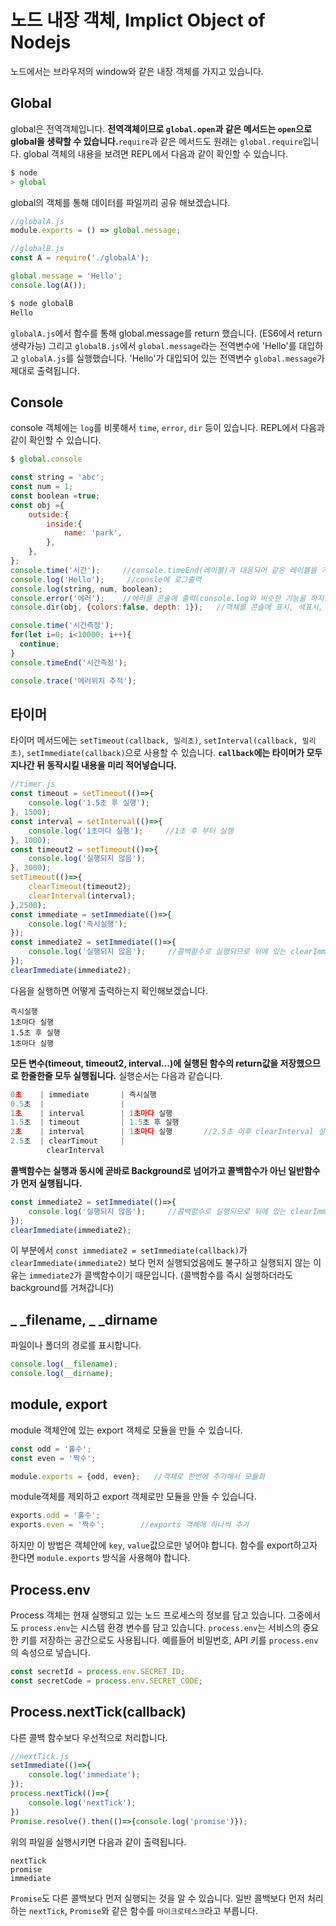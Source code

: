 # 노드 내장 객체, Implict Object of Nodejs

노드에서는 브라우저의 window와 같은 내장 객체를 가지고 있습니다.


## Global

global은 전역객체입니다. **전역객체이므로 `global.open`과 같은 메서드는 `open`으로 global을 생략할 수 있습니다.**`require`과 같은 메서드도 원래는 `global.require`입니다. global 객체의 내용을 보려면 REPL에서 다음과 같이 확인할 수 있습니다.

```javascript
$ node
> global
```

global의 객체를 통해 데이터를 파일끼리 공유 해보겠습니다.

```javascript
//globalA.js
module.exports = () => global.message;
```

```javascript
//globalB.js
const A = require('./globalA');

global.message = 'Hello';
console.log(A());
```

```javascript
$ node globalB
Hello
```

`globalA.js`에서 함수를 통해 global.message를 return 했습니다. (ES6에서 return 생략가능) 그리고 `globalB.js`에서 `global.message`라는 전역변수에 'Hello'를 대입하고 `globalA.js`를 실행했습니다. 'Hello'가 대입되어 있는 전역변수 `global.message`가 제대로 출력됩니다.



## Console

console 객체에는 `log`를 비롯해서 `time`, `error`, `dir` 등이 있습니다. REPL에서 다음과 같이 확인할 수 있습니다. 

```javascript
$ global.console
```

```javascript
const string = 'abc';
const num = 1;
const boolean =true;
const obj ={
    outside:{
        inside:{
            name: 'park',
        },
    },
};
console.time('시간');     //console.timeEnd(레이블)과 대응되어 같은 레이블을 가진 time과 timeEnd 사이의 시간을 측정, ()안에는 label을 기입
console.log('Hello');     //consle에 로그출력
console.log(string, num, boolean);
console.error('에러');    //에러를 콘솔에 출력(console.log와 비슷한 기능을 하지만 개발자 모드에서 표시되는 방식이 다름)
console.dir(obj, {colors:false, depth: 1});   //객체를 콘솔에 표시, 색표시, 몇단계까지 보여줄지 정할 수 있다.

console.time('시간측정');
for(let i=0; i<10000; i++){
  continue;
}
console.timeEnd('시간측정');

console.trace('에러위치 추적');

```



## 타이머

타이머 메서드에는 `setTimeout(callback, 밀리초)`, `setInterval(callback, 밀리초)`, `setImmediate(callback)`으로 사용할 수 있습니다. **`callback`에는 타이머가 모두 지나간 뒤 동작시킬 내용을 미리 적어넣습니다.** 

```javascript
//timer.js
const timeout = setTimeout(()=>{
    console.log('1.5초 후 실행');
}, 1500);
const interval = setInterval(()=>{
    console.log('1초마다 실행');		//1초 후 부터 실행
}, 1000);
const timeout2 = setTimeout(()=>{
    console.log('실행되지 않음');
}, 3000);
setTimeout(()=>{
    clearTimeout(timeout2);
    clearInterval(interval);
},2500);
const immediate = setImmediate(()=>{
    console.log('즉시실행');
});
const immediate2 = setImmediate(()=>{
    console.log('실행되지 않음');		//콜백함수로 실행되므로 뒤에 있는 clearImmediate()보다 늦게 실행된다.
});
clearImmediate(immediate2);
```

다음을 실행하면 어떻게 출력하는지 확인해보겠습니다.

```
즉시실행
1초마다 실행
1.5초 후 실행
1초마다 실행
```

**모든 변수(timeout, timeout2, interval...)에 실행된 함수의 return값을 저장했으므로 한줄한줄 모두 실행됩니다.** 실행순서는 다음과 같습니다. 

```javascript
0초	  | immediate 		| 즉시실행
0.5초  |           		| 
1초	  | interval  		| 1초마다 실행
1.5초  | timeout   		| 1.5초 후 실행
2초	  | interval  		| 1초마다 실행		//2.5초 이후 clearInterval 실행되면서 멈춤
2.5초  | clearTimout		|
		clearInterval

```

**콜백함수는 실행과 동시에 곧바로 Background로 넘어가고 콜백함수가 아닌 일반함수가 먼저 실행됩니다.**

```javascript
const immediate2 = setImmediate(()=>{
    console.log('실행되지 않음');		//콜백함수로 실행되므로 뒤에 있는 clearImmediate()보다 늦게 실행된다.
});
clearImmediate(immediate2);
```

이 부분에서 `const immediate2 = setImmediate(callback)`가 `clearImmediate(immediate2)` 보다 먼저 실행되었음에도 불구하고 실행되지 않는 이유는 `immediate2`가 콜백함수이기 때문입니다. (콜백함수를 즉시 실행하더라도 background를 거쳐갑니다) 



## _ _filename, _ _dirname

파일이나 폴더의 경로를 표시합니다.

```javascript
console.log(__filename);
console.log(__dirname);
```



## module, export

module 객체안에 있는 export 객체로 모듈을 만들 수 있습니다.

```javascript
const odd = '홀수';
const even = '짝수';

module.exports = {odd, even};	//객체로 한번에 추가해서 모듈화
```

module객체를 제외하고 export 객체로만 모듈을 만들 수 있습니다.

```javascript
exports.odd = '홀수';
exports.even = '짝수';		//exports 객체에 하나씩 추가
```

하지만 이 방법은 객체안에 `key`, `value`값으로만 넣어야 합니다. 함수를 export하고자 한다면 `module.exports` 방식을 사용해야 합니다. 



## Process.env

Process 객체는 현재 실행되고 있는 노드 프로세스의 정보를 담고 있습니다. 그중에서도 `process.env`는 시스템 환경 변수를 담고 있습니다. `process.env`는 서비스의 중요한 키를 저장하는 공간으로도 사용됩니다. 예를들어 비밀번호, API 키를 `process.env`의 속성으로 넣습니다.

```javascript
const secretId = process.env.SECRET_ID;
const secretCode = process.env.SECRET_CODE;
```



## Process.nextTick(callback)

다른 콜백 함수보다 우선적으로 처리합니다.

```javascript
//nextTick.js
setImmediate(()=>{
    console.log('immediate');
});
process.nextTick(()=>{
    console.log('nextTick');
})
Promise.resolve().then(()=>{console.log('promise')});
```

위의 파일을 실행시키면 다음과 같이 출력됩니다.

```
nextTick
promise
immediate
```

`Promise`도 다른 콜백보다 먼저 실행되는 것을 알 수 있습니다. 일반 콜백보다 먼저 처리하는 `nextTick`, `Promise`와 같은 함수를 `마이크로테스크`라고 부릅니다. 